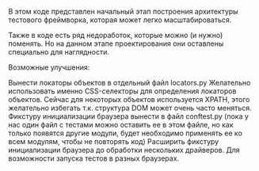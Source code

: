 В этом коде представлен начальный этап построения архитектуры тестового фреймворка, которая может легко масштабироваться.

Также в коде есть ряд недоработок, которые можно (и нужно) поменять. Но на данном этапе проектирования они оставлены специально для наглядности.

Возможные улучшения:

Вынести локаторы объектов в отдельный файл locators.py
Желательно использовать именно CSS-селекторы для определения локаторов объектов. Сейчас для некоторых объектов используется XPATH, этого желательно избегать т.к. структура DOM может очень часто меняться.
Фикстуру инициализации браузера вынести в файл сonftest.py (пока у нас один файл с тестами можно оставить ее в этом файле, но как только появятся другие модули, будет необходимо применять ее ко всем модулям, чтобы не повторять код)
Расширить фикстуру инициализации браузера до обработки нескольких драйверов. Для возможности запуска тестов в разных браузерах.